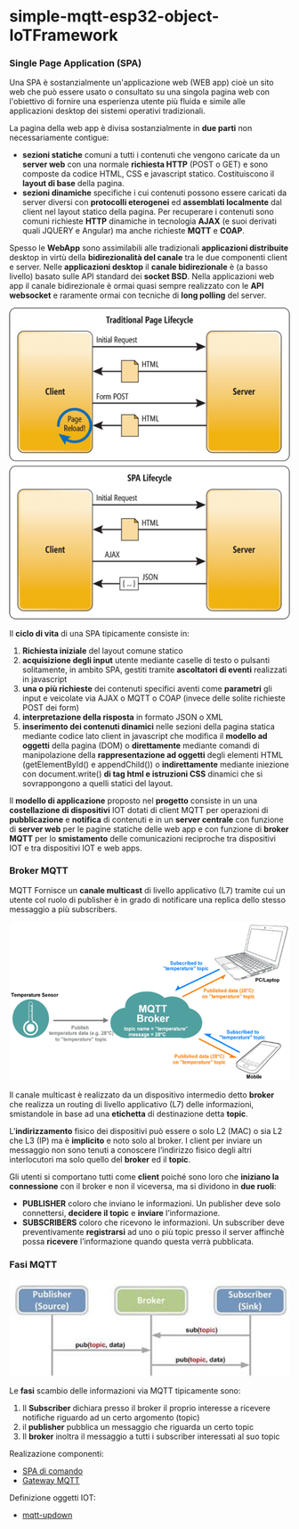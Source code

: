 # simple-mqtt-esp32-object-IoTFramework

### **Single Page Application (SPA)**

Una SPA è sostanzialmente un'applicazione web (WEB app)  cioè un sito web che può essere usato o consultato su una singola pagina web con l'obiettivo di fornire una esperienza utente più fluida e simile alle applicazioni desktop dei sistemi operativi tradizionali. 

La pagina della web app è divisa sostanzialmente in **due parti** non necessariamente contigue:
- **sezioni statiche** comuni a tutti i contenuti che vengono caricate da un **server web** con una normale **richiesta HTTP** (POST o GET) e sono composte da codice HTML, CSS e javascript statico. Costituiscono il **layout di base** della pagina.
- **sezioni dinamiche** specifiche i cui contenuti possono essere caricati da server diversi con **protocolli eterogenei** ed **assemblati localmente** dal client nel layout statico della pagina. Per recuperare i contenuti sono comuni richieste **HTTP** dinamiche in tecnologia **AJAX** (e suoi derivati quali JQUERY e Angular) ma anche richieste **MQTT** e **COAP**.

Spesso le **WebApp** sono assimilabili alle tradizionali **applicazioni distribuite** desktop in virtù della **bidirezionalità del canale** tra le due componenti client e server. Nelle **applicazioni desktop** il **canale bidirezionale** è (a basso livello) basato sulle API standard dei **socket BSD**. Nella applicazioni web app il canale bidirezionale è ormai quasi sempre realizzato con le **API websocket** e raramente ormai con tecniche di **long polling** del server.

 ![spacicle](Traditional-vs-SPA-lifecycle.ppm)
 
Il **ciclo di vita** di una SPA tipicamente consiste in:
1) **Richiesta iniziale** del layout comune statico
2) **acquisizione degli input** utente mediante caselle di testo o pulsanti solitamente, in ambito SPA, gestiti tramite **ascoltatori di eventi** realizzati in javascript
3) **una o più richieste** dei contenuti specifici aventi come **parametri** gli input e veicolate via AJAX o MQTT o COAP (invece delle solite richieste POST dei form)
4) **interpretazione della risposta** in formato JSON o XML
5) **inserimento dei contenuti dinamici** nelle sezioni della pagina statica mediante codice lato client in javascript che modifica il **modello ad oggetti** della pagina (DOM) o **direttamente** mediante comandi di manipolazione della **rappresentazione ad oggetti** degli elementi HTML (getElementById() e appendChild()) o **indirettamente** mediante iniezione con document.write() **di tag html e istruzioni CSS** dinamici che si sovrappongono a quelli statici del layout.

Il **modello di applicazione** proposto nel **progetto** consiste in un una **costellazione di dispositivi** IOT dotati di client MQTT per operazioni di **pubblicazione** e **notifica** di contenuti e in un **server centrale** con funzione di **server web** per le pagine statiche delle web app e con funzione di **broker MQTT** per lo **smistamento** delle comunicazioni reciproche tra dispositivi IOT e tra dispositivi IOT e web apps.

### **Broker MQTT**

MQTT Fornisce un **canale multicast** di livello applicativo (L7) tramite cui un utente col ruolo di publisher è in grado di notificare una replica dello stesso messaggio a più subscribers.

<img src="broker.png" alt="alt text" width="700">

Il canale multicast è realizzato da un dispositivo intermedio detto **broker** che realizza un routing di livello applicativo (L7) delle informazioni, smistandole in base ad una **etichetta** di destinazione detta **topic**.

L’**indirizzamento** fisico dei dispositivi può essere o solo L2 (MAC) o sia L2 che L3 (IP) ma è **implicito** e noto solo al broker. I client per inviare un messaggio non sono tenuti a conoscere l’indirizzo fisico degli altri interlocutori ma solo quello del **broker** ed il **topic**. 

Gli utenti si comportano tutti come **client** poiché sono loro che **iniziano la connessione** con il broker e non il viceversa, ma si dividono in **due ruoli**:
- **PUBLISHER** coloro che inviano le informazioni. Un publisher deve solo connettersi, **decidere il topic** e **inviare** l’informazione.
- **SUBSCRIBERS** coloro che ricevono le informazioni. Un subscriber deve preventivamente **registrarsi** ad uno o più topic presso il server affinchè possa **ricevere** l’informazione quando questa verrà pubblicata.

### **Fasi MQTT**
<img src="sequenza_mqtt.png" alt="alt text" width="700">

Le **fasi** scambio delle informazioni via MQTT tipicamente sono:
1) Il **Subscriber** dichiara presso il broker il proprio interesse a ricevere notifiche riguardo ad un certo argomento (topic)
2) il **publisher** pubblica un messaggio che riguarda un certo topic
3) Il **broker** inoltra il messaggio a tutti i subscriber interessati al suo topic

Realizazione componenti:
- [SPA di comando](spa.md)
- [Gateway MQTT](gateway.md)

Definizione oggetti IOT:
- [mqtt-updown](mqtt-updown/mqtt-updown.md)




